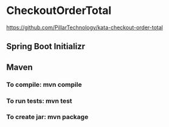 # CheckoutOrderTotal

https://github.com/PillarTechnology/kata-checkout-order-total

## Spring Boot Initializr
## Maven
### To compile: mvn compile
### To run tests: mvn test
### To create jar: mvn package
